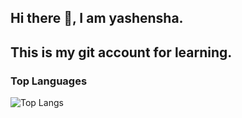 ## Hi there 👋, I am yashensha.
## This is my git account for learning. 
### Top Languages
 ![Top Langs](https://github-readme-stats.vercel.app/api/top-langs/?username=yashensha01&layout=compact)

